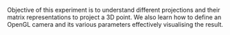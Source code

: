Objective of this experiment is to understand different projections and their matrix representations to project a 3D point. We also learn how to define an OpenGL camera and its various parameters effectively visualising the result. 